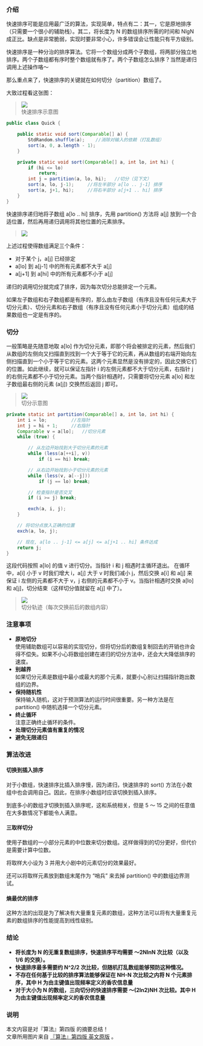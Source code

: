 ﻿
### 介绍
快速排序可能是应用最广泛的算法，实现简单，特点有二：其一，它是原地排序（只需要一个很小的辅助栈）。其二，将长度为 N 的数组排序所需的时间和 NlgN 成正比。缺点是非常脆弱，实现时要非常小心，许多错误会让性能只有平方级别。

快速排序是一种分治的排序算法。它将一个数组分成两个子数组，将两部分独立地排序。两个子数组都有序时整个数组就有序了。两个子数组怎么排序？当然是递归调用上述操作咯～

那么重点来了，快速排序的关键就在如何切分（partition）数组了。

大致过程看这张图：  
> ![](https://pikachu666.oss-cn-hongkong.aliyuncs.com/github/blog/algorithm_4/quicksort-overview.png)  
> 快速排序示意图

``` java
public class Quick {

    public static void sort(Comparable[] a) {
        StdRandom.shuffle(a);    //消除对输入的依赖（打乱数组）
        sort(a, 0, a.length - 1);
    }

    private static void sort(Comparable[] a, int lo, int hi) {
        if (hi <= lo)
	        return;
        int j = partition(a, lo, hi);   //切分（见下文）
        sort(a, lo, j-1);     //将左半部分 a[lo .. j-1] 排序
        sort(a, j+1, hi);     //将右半部分 a[j+1 .. hi] 排序
    }
}
```

快速排序递归地将子数组 a[lo .. hi] 排序，先用 partition() 方法将 a[j] 放到一个合适位置，然后再用递归调用将其他位置的元素排序。  

> ![](https://pikachu666.oss-cn-hongkong.aliyuncs.com/github/blog/algorithm_4/quicksort.png)    

上述过程使得数组满足三个条件：
 - 对于某个 j，a[j] 已经排定
 - a[lo] 到 a[j-1] 中的所有元素都不大于 a[j]
 - a[j+1] 到 a[hi] 中的所有元素都不小于 a[j]

递归的调用切分就完成了排序，因为每次切分总能排定一个元素。

如果左子数组和右子数组都是有序的，那么由左子数组（有序且没有任何元素大于切分元素）、切分元素和右子数组（有序且没有任何元素小于切分元素）组成的结果数组也一定是有序的。

### 切分
一般策略是先随意地取 a[lo] 作为切分元素，即那个将会被排定的元素，然后我们从数组的左侧向又扫描直到找到一个大于等于它的元素，再从数组的右端开始向左侧扫描直到一个小于等于它的元素。这两个元素显然是没有排定的，因此交换它们的位置。如此继续，就可以保证左指针 i 的左侧元素都不大于切分元素，右指针 j 的右侧元素都不小于切分元素。当两个指针相遇时，只需要将切分元素 a[lo] 和左子数组最右侧的元素 (a[j]) 交换然后返回 j 即可。  

> ![](https://pikachu666.oss-cn-hongkong.aliyuncs.com/github/blog/algorithm_4/partitioning-overview.png)    
> 切分示意图

``` java
private static int partition(Comparable[] a, int lo, int hi) {
    int i = lo;         //左指针
    int j = hi + 1;     //右指针
    Comparable v = a[lo];   //切分元素
    while (true) {

        // 从左边开始找到大于切分元素的元素
        while (less(a[++i], v))
            if (i == hi) break;

        // 从右边开始找到小于切分元素的元素
        while (less(v, a[--j]))
            if (j == lo) break;      

        // 检查指针是否交叉
        if (i >= j) break;

        exch(a, i, j);
    }

    // 将切分点放入正确的位置
    exch(a, lo, j);

    // 现在, a[lo .. j-1] <= a[j] <= a[j+1 .. hi] 条件达成
    return j;
}
```

这段代码按照 a[lo] 的值 v 进行切分。当指针 i 和 j 相遇时主循环退出。 在循环中，a[i] 小于 v 时我们增大 i，a[j] 大于 v 时我们减小 j，然后交换 a[i] 和 a[j] 来保证 i 左侧的元素都不大于 v，j 右侧的元素都不小于 v。当指针相遇时交换 a[lo] 和 a[j]，切分结束（这样切分值就留在 a[j] 中了）。  

> ![](https://pikachu666.oss-cn-hongkong.aliyuncs.com/github/blog/algorithm_4/partitioning.png)   
> 切分轨迹（每次交换前后的数组内容）

### 注意事项
 * **原地切分**  
 使用辅助数组可以容易的实现切分，但将切分后的数组复制回去的开销也许会得不偿失。如果不小心将数组创建在递归的切分方法中，还会大大降低排序的速度。  
 * **别越界**  
 如果切分元素是数组中最小或最大的那个元素，就要小心别让扫描指针跑出数组的边界。  
 * **保持随机性**  
 保持输入随机，这对于预测算法的运行时间很重要。另一种方法是在 partition() 中随机选择一个切分元素。  
 * **终止循环**  
 注意正确终止循环的条件。  
 * **处理切分元素值有重复的情况**
 * **避免无限递归**


### 算法改进
#### 切换到插入排序
对于小数组，快速排序比插入排序慢，因为递归，快速排序的 sort() 方法在小数组中也会调用自己。因此，在排序小数组时应该切换到插入排序。

到底多小的数组才切换到插入排序呢，这和系统相关，但是 5 ～ 15 之间的任意值在大多数情况下都能令人满意。

#### 三取样切分

使用子数组的一小部分元素的中位数来切分数组。这样做得到的切分更好，但代价是需要计算中位数。

将取样大小设为 3 并用大小剧中的元素切分的效果最好。

还可以将取样元素放到数组末尾作为 “哨兵” 来去掉 partition() 中的数组边界测试。

#### 熵最优的排序

这种方法的出现是为了解决有大量重复元素的数组，这种方法可以将有大量重复元素的数组排序的性能提高到线性级别。


### 结论
 * **将长度为 N 的无重复数组排序，快速排序平均需要 ～2NlnN 次比较（以及 1/6 的交换）。**
 * **快速排序最多需要约 N^2/2 次比较，但随机打乱数组能够预防这种情况。**
 * **不存在任何基于比较的排序算法能够保证在 NH-N 次比较之内将 N 个元素排序，其中 H 为由主键值出现频率定义的香农信息量**
 * **对于大小为 N 的数组，三向切分的快速排序需要 ～(2ln2)NH 次比较。其中 H 为由主键值出现频率定义的香农信息量**


### 说明

本文内容是对『算法』第四版 的摘要总结！  
文章所用图片来自 [『算法』第四版 英文原版](http://algs4.cs.princeton.edu/home/) 。
